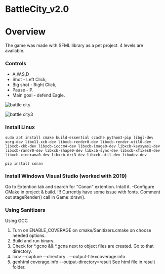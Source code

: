 # BattleCity_v2.0

# Overview
The game was made with SFML library as a pet project.
4 levels are available.
### Controls
- A,W,S,D 
- Shot - Left Click, 
- Big shot - Right Click, 
- Pause - P.
- Main goal - defend Eagle.

![battle city](https://user-images.githubusercontent.com/29663442/29415430-b696ce8e-836b-11e7-9922-5455a2dd5fe0.png)

![battle city3](https://user-images.githubusercontent.com/29663442/29415687-789c5670-836c-11e7-90d8-97e4d7a550ad.png)

### Install Linux
```
sudo apt install cmake build-essential ccache python3-pip libgl-dev xorg-dev libx11-xcb-dev libxcb-render0-dev libxcb-render-util0-dev libxcb-xkb-dev libxcb-icccm4-dev libxcb-image0-dev libxcb-keysyms1-dev libxcb-randr0-dev libxcb-shape0-dev libxcb-sync-dev libxcb-xfixes0-dev libxcb-xinerama0-dev libxcb-dri3-dev libxcb-util-dev libudev-dev
```
```
pip install conan
```

### Install Windows Visual Studio (worked with 2019)
Go to Extention tab and search for "Conan" extention. Intall it.
-Configure CMake in project & build.
!!! Currently have some issue with fonts. Comment out stageRender() call in Game::draw().

### Using Sanitizers
Using GCC
1. Turn on ENABLE_COVERAGE on cmake/Sanitizers.cmake on choose needed options.
2. Build and run binary.
3. Check for *.gcno && *.gcna next to object files are created. Go to that directory.
4. lcov --capture --directory . --output-file=coverage.info
5. genhtml coverage.info --output-directory=result
See html file in result folder.
